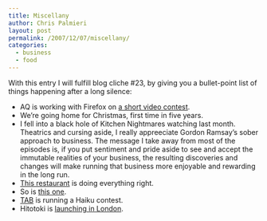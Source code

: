 ```yaml
---
title: Miscellany
author: Chris Palmieri
layout: post
permalink: /2007/12/07/miscellany/
categories:
  - business
  - food
---
```

With this entry I will fulfill blog cliche #23, by giving you a bullet-point list of things happening after a long silence:

  * AQ is working with Firefox on [ a short video contest][1].
  * We&#8217;re going home for Christmas, first time in five years.
  * I fell into a black hole of Kitchen Nightmares watching last month. Theatrics and cursing aside, I really appreeciate Gordon Ramsay&#8217;s sober approach to business. The message I take away from most of the episodes is, if you put sentiment and pride aside to see and accept the immutable realities of your business, the resulting discoveries and changes will make running that business more enjoyable and rewarding in the long run.
  * [This restaurant][2] is doing everything right.
  * So is [this one][3].
  * [TAB][4] is running a Haiku contest.
  * Hitotoki is [launching in London][5].

 [1]: http://getfirefox.jp/video
 [2]: http://www.kojimachi-cafe.com/
 [3]: http://www.la-scogliera.com
 [4]: http://www.tokyoartbeat.com/tablog/entries.en/2007/12/time-out-guide-to-tokyo-giveaway.html
 [5]: http://hitotoki.org/london